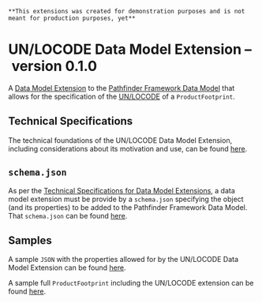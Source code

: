 ```
**This extensions was created for demonstration purposes and is not meant for production purposes, yet**
```


# UN/LOCODE Data Model Extension – version 0.1.0

A [Data Model Extension](https://wbcsd.github.io/data-model-extensions/)
to the [Pathfinder Framework Data Model](https://wbcsd.github.io/data-exchange-protocol/v2/#data-model)
that allows for the specification of the [UN/LOCODE](https://unece.org/trade/uncefact/unlocode)
of a `ProductFootprint`.

## Technical Specifications

The technical foundations of the UN/LOCODE Data Model Extension, including considerations about its motivation and use, can be found [here](https://sine-fdn.github.io/locode-extension).

## `schema.json`

As per the [Technical Specifications for Data Model Extensions](https://wbcsd.github.io/data-model-extensions/spec/), a
data model extension must be provide by a `schema.json` specifying the object (and its properties) to be added to the Pathfinder Framework Data Model. That `schema.json` can be found [here](./specs/locode_schema.json).

## Samples

A sample `JSON` with the properties allowed for by the UN/LOCODE Data Model Extension can be found [here](./samples/locode_extension.json).

A sample full `ProductFootprint` including the UN/LOCODE extension can be found [here](./samples/sample_product_footprint.json).
